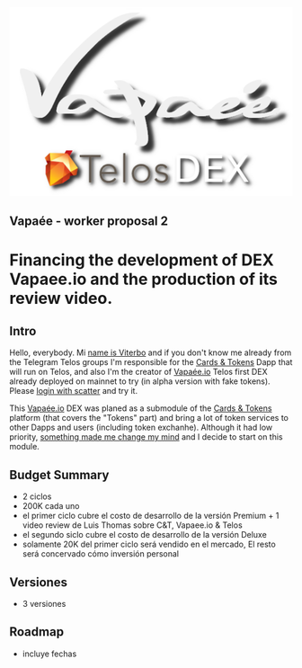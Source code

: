 ![vapaee-telos-dex-shadow.png](./images/vapaee-telos-dex-shadow.png)

Vapaée - worker proposal 2
--------------------------

# Financing the development of DEX Vapaee.io and the production of its review video.

## Intro

Hello, everybody. Mi [name is Viterbo](https://steemit.com/introduceyourself/@viterbo/i-am-an-entrepreneur-and-i-m-going-to-build-a-dapp-over-eos) and if you don't know me already from the Telegram Telos groups I'm responsible for the [Cards & Tokens](http://cardsandtokens.com) Dapp that will run on Telos, and also I'm the creator of [Vapaée.io](https://vapaee.io) Telos first DEX already deployed on mainnet to try (in alpha version with fake tokens).
Please [login with scatter](https://vapaee.io/exchange/account/) and try it.

This [Vapaée.io](https://vapaee.io) DEX was planed as a submodule of the [Cards & Tokens](http://cardsandtokens.com) platform (that covers the "Tokens" part) and bring a lot of token services to other Dapps and users (including token exchanhe). Although it had low priority, [something made me change my mind](https://steemit.com/telos/@viterbo/vapaee-first-telos-dex) and I decide to start on this module.


## Budget Summary
- 2 ciclos
- 200K cada uno
- el primer ciclo cubre el costo de desarrollo de la versión Premium + 1 video review de Luis Thomas sobre C&T, Vapaee.io & Telos
- el segundo siclo cubre el costo de desarrollo de la versión Deluxe
- solamente 20K del primer ciclo será vendido en el mercado, El resto será concervado cómo inversión personal

## Versiones
- 3 versiones

## Roadmap
- incluye fechas